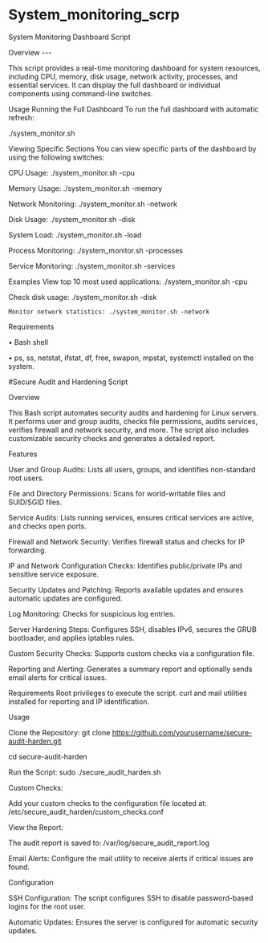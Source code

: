 # System_monitoring_scrp

System Monitoring Dashboard Script

Overview ---

This script provides a real-time monitoring dashboard for system resources, including CPU, memory, disk usage, network activity, processes, and essential services. It can display the full dashboard or individual components using command-line switches.

Usage
Running the Full Dashboard
To run the full dashboard with automatic refresh:

./system_monitor.sh

Viewing Specific Sections
You can view specific parts of the dashboard by using the following switches:
	
 CPU Usage: ./system_monitor.sh -cpu
	
 Memory Usage: ./system_monitor.sh -memory
	
 Network Monitoring: ./system_monitor.sh -network
	
 Disk Usage: ./system_monitor.sh -disk
	
 System Load: ./system_monitor.sh -load
	
 Process Monitoring: ./system_monitor.sh -processes
	
 Service Monitoring: ./system_monitor.sh -services

Examples
	View top 10 most used applications: ./system_monitor.sh -cpu
	
 Check disk usage: ./system_monitor.sh -disk
 
	Monitor network statistics: ./system_monitor.sh -network

Requirements

•	Bash shell

•	ps, ss, netstat, ifstat, df, free, swapon, mpstat, systemctl installed on the system.




#Secure Audit and Hardening Script

Overview

This Bash script automates security audits and hardening for Linux servers. 
It performs user and group audits, checks file permissions, audits services, verifies firewall and network security, and more. 
The script also includes customizable security checks and generates a detailed report.

Features

User and Group Audits: Lists all users, groups, and identifies non-standard root users.

File and Directory Permissions: Scans for world-writable files and SUID/SGID files.

Service Audits: Lists running services, ensures critical services are active, and checks open ports.

Firewall and Network Security: Verifies firewall status and checks for IP forwarding.

IP and Network Configuration Checks: Identifies public/private IPs and sensitive service exposure.

Security Updates and Patching: Reports available updates and ensures automatic updates are configured.

Log Monitoring: Checks for suspicious log entries.

Server Hardening Steps: Configures SSH, disables IPv6, secures the GRUB bootloader, and applies iptables rules.

Custom Security Checks: Supports custom checks via a configuration file.

Reporting and Alerting: Generates a summary report and optionally sends email alerts for critical issues.

Requirements
Root privileges to execute the script.
curl and mail utilities installed for reporting and IP identification.

Usage

Clone the Repository: git clone https://github.com/yourusername/secure-audit-harden.git

cd secure-audit-harden

Run the Script: sudo ./secure_audit_harden.sh

Custom Checks: 

Add your custom checks to the configuration file located at: /etc/secure_audit_harden/custom_checks.conf

View the Report: 

The audit report is saved to: /var/log/secure_audit_report.log

Email Alerts: Configure the mail utility to receive alerts if critical issues are found.

Configuration

SSH Configuration: The script configures SSH to disable password-based logins for the root user.

Automatic Updates: Ensures the server is configured for automatic security updates.
